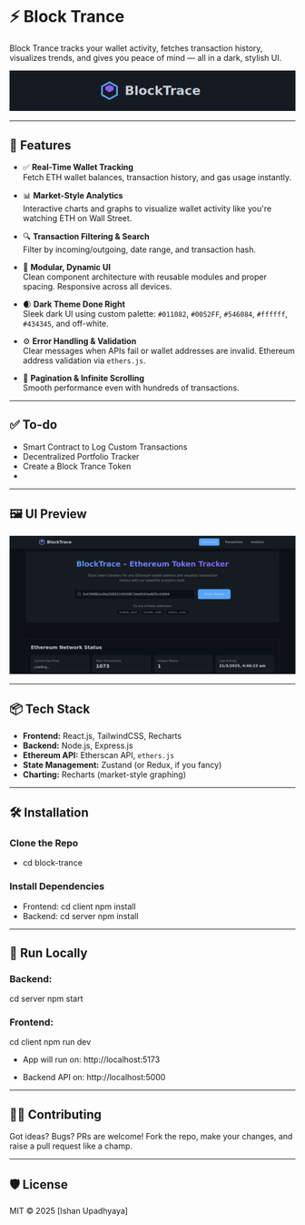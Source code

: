 # ⚡ Block Trance
  
Block Trance tracks your wallet activity, fetches transaction history, visualizes trends, and gives you peace of mind — all in a dark, stylish UI.

![Block Trance Banner](./assets/banner.png)

---

## 🚀 Features

- ✅ **Real-Time Wallet Tracking**  
  Fetch ETH wallet balances, transaction history, and gas usage instantly.

- 📊 **Market-Style Analytics**  
  Interactive charts and graphs to visualize wallet activity like you're watching ETH on Wall Street.

- 🔍 **Transaction Filtering & Search**  
  Filter by incoming/outgoing, date range, and transaction hash.

- 🧩 **Modular, Dynamic UI**  
  Clean component architecture with reusable modules and proper spacing. Responsive across all devices.

- 🌒 **Dark Theme Done Right**  
  Sleek dark UI using custom palette: `#011082`, `#0052FF`, `#546084`, `#ffffff`, `#434345`, and off-white.

- ⚙️ **Error Handling & Validation**  
  Clear messages when APIs fail or wallet addresses are invalid. Ethereum address validation via `ethers.js`.

- 🔁 **Pagination & Infinite Scrolling**  
  Smooth performance even with hundreds of transactions.

---

## ✅ To-do
- Smart Contract to Log Custom Transactions
- Decentralized Portfolio Tracker
- Create a Block Trance Token
- 
---

## 🖼️ UI Preview

![Dashboard Preview](./assets/dashboard-preview.png)

---

## 📦 Tech Stack

- **Frontend:** React.js, TailwindCSS, Recharts  
- **Backend:** Node.js, Express.js  
- **Ethereum API:** Etherscan API, `ethers.js`  
- **State Management:** Zustand (or Redux, if you fancy)  
- **Charting:** Recharts (market-style graphing)

---

## 🛠️ Installation

### Clone the Repo
- cd block-trance
### Install Dependencies
- Frontend:
cd client
npm install
- Backend:
cd server
npm install

---

## 🧪 Run Locally

### Backend:
cd server
npm start

### Frontend:
cd client
npm run dev

- App will run on: http://localhost:5173

- Backend API on: http://localhost:5000

---

## 👨‍💻 Contributing
Got ideas? Bugs? PRs are welcome!
Fork the repo, make your changes, and raise a pull request like a champ.

---

## 🛡 License
MIT © 2025 [Ishan Upadhyaya]
